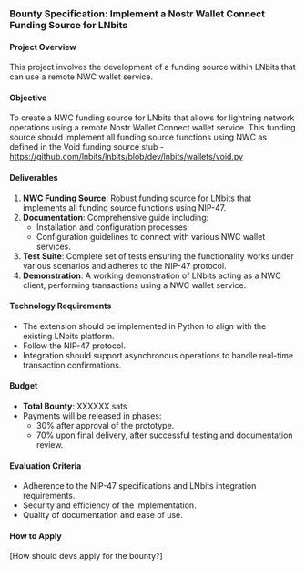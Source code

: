 ### Bounty Specification: Implement a Nostr Wallet Connect Funding Source for LNbits

#### **Project Overview**

This project involves the development of a funding source within LNbits that can use a remote NWC wallet service.

#### **Objective**

To create a NWC funding source for LNbits that allows for lightning network operations using a remote Nostr Wallet Connect wallet service. This funding source should implement all funding source functions using NWC as defined in the Void funding source stub - https://github.com/lnbits/lnbits/blob/dev/lnbits/wallets/void.py

#### **Deliverables**

1. **NWC Funding Source**: Robust funding source for LNbits that implements all funding source functions using NIP-47.
2. **Documentation**: Comprehensive guide including:
    - Installation and configuration processes.
    - Configuration guidelines to connect with various NWC wallet services.
3. **Test Suite**: Complete set of tests ensuring the functionality works under various scenarios and adheres to the NIP-47 protocol.
4. **Demonstration**: A working demonstration of LNbits acting as a NWC client, performing transactions using a NWC wallet service.

#### **Technology Requirements**

- The extension should be implemented in Python to align with the existing LNbits platform.
- Follow the NIP-47 protocol.
- Integration should support asynchronous operations to handle real-time transaction confirmations.
#### **Budget**

- **Total Bounty**: XXXXXX sats
- Payments will be released in phases:
    - 30% after approval of the prototype.
    - 70% upon final delivery, after successful testing and documentation review.

#### **Evaluation Criteria**

- Adherence to the NIP-47 specifications and LNbits integration requirements.
- Security and efficiency of the implementation.
- Quality of documentation and ease of use.

#### **How to Apply**

[How should devs apply for the bounty?]
